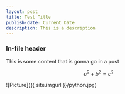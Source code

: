 ```yaml
---
layout: post
title: Test Title
publish-date: Current Date
description: This is a description
---
```


### In-file header

This is some content that is gonna go in a post

$$a^{2}+b^{2}=c^{2}$$

![Picture]({{ site.imgurl }}/python.jpg)
